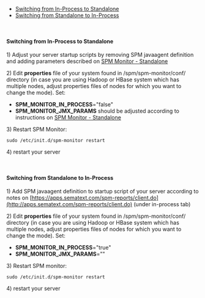   - [Switching from In-Process to
    Standalone](#SPMMonitor-SwitchingModes-SwitchingfromIn-ProcesstoStandalone)
  - [Switching from Standalone to
    In-Process](#SPMMonitor-SwitchingModes-SwitchingfromStandalonetoIn-Process)

 

#### Switching from In-Process to Standalone

1\) Adjust your server startup scripts by removing SPM javaagent
definition and adding parameters described on [SPM Monitor -
Standalone](SPM-Monitor---Standalone_7766020.html)

2\) Edit **properties** file of your system found in
/spm/spm-monitor/conf/ directory (in case you are using Hadoop or HBase
system which has multiple nodes, adjust properties files of nodes for
which you want to change the mode). Set:

  - **SPM\_MONITOR\_IN\_PROCESS**="false"
  - **SPM\_MONITOR\_JMX\_PARAMS** should be adjusted according to
    instructions on [SPM Monitor -
    Standalone](SPM-Monitor---Standalone_7766020.html)

3\) Restart SPM Monitor:

``` syntaxhighlighter-pre
sudo /etc/init.d/spm-monitor restart
```

4\) restart your server

 

#### Switching from Standalone to In-Process

1\) Add SPM javaagent definition to startup script of your server
according to notes
on [https://apps.sematext.com/spm-reports/client.do](http://apps.sematext.com/spm-reports/client.do)
(under in-process tab)

2\) Edit **properties** file of your system found in
/spm/spm-monitor/conf/ directory (in case you are using Hadoop or HBase
system which has multiple nodes, adjust properties files of nodes for
which you want to change the mode). Set:

  - **SPM\_MONITOR\_IN\_PROCESS**="true"
  - **SPM\_MONITOR\_JMX\_PARAMS**=""

3\) Restart SPM monitor:

``` syntaxhighlighter-pre
sudo /etc/init.d/spm-monitor restart
```

4\) restart your server  
  

